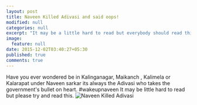 ```yaml
---
layout: post
title: Naveen Killed Adivasi and said oops!
modified: null
categories: null
excerpt: "It may be a little hard to read but everybody should read this brochure and know the story of these 3 innocent men."
image: 
  feature: null
date: 2015-12-02T03:40:27+05:30
published: true
comments: true
---
```


Have you ever wondered be in Kalinganagar, Maikanch , Kalimela or Kalarapat under Naveen sarkar its always the Adivasi who takes the government's bullet on heart. #wakeupnaveen
It may be little hard to read but please try and read this.
![Naveen Killed Adivasi]({{site.baseurl}}/images/bhawanipatna.jpg)

